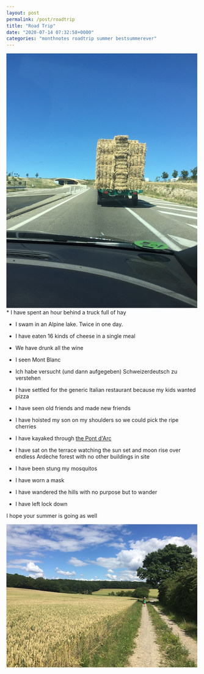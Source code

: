 ```yaml
---
layout: post
permalink: /post/roadtrip
title: "Road Trip"
date: "2020-07-14 07:32:58+0000"
categories: "monthnotes roadtrip summer bestsummerever"
---
```


<div class="row pb20 pt20">
  <div class="col-md-1"></div>
  <div class="col-md-10 ctr">
    <img src="/img/blog/roadtrip.jpeg"/>
  </div>
  <div class="col-md-1"></div>
</div>
<div class="row">
  <div class="col-md-12">
  * I have spent an hour behind a truck full of hay

  * I swam in an Alpine lake. Twice in one day.

  * I have eaten 16 kinds of cheese in a single meal

  * We have drunk all the wine

  * I seen Mont Blanc

  * Ich habe versucht (und dann aufgegeben) Schweizerdeutsch zu verstehen

  * I have settled for the generic Italian restaurant because my kids wanted pizza

  * I have seen old friends and made new friends

  * I have hoisted my son on my shoulders so we could pick the ripe cherries

  * I have kayaked through <a href="https://en.wikipedia.org/wiki/Pont_d%27Arc">the Pont d'Arc</a>

  * I have sat on the terrace watching the sun set and moon rise over endless Ardèche forest with no other buildings in site

  * I have been stung my mosquitos

  * I have worn a mask

  * I have wandered the hills with no purpose but to wander

  * I have left lock down

I hope your summer is going as well

  </div>
</div>
<div class="row pb20 pt20">
  <div class="col-md-1"></div>
  <div class="col-md-10 ctr">
    <img src="/img/blog/wandern-eichsfeld-2020.jpeg"/>
  </div>
  <div class="col-md-1"></div>
</div>



 










 

